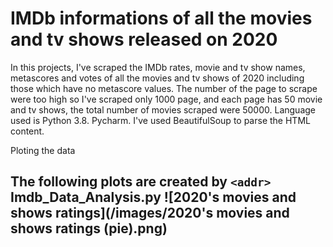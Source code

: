 # IMDb informations of all the movies and tv shows released on 2020

In this projects, I've scraped the IMDb rates, movie and tv show names, metascores and votes of all the movies and tv shows of 2020 including those which have no metascore values. The number of the page to scrape were too high so I've scraped only 1000 page, and each page has 50 movie and tv shows, the total number of movies scraped were 50000.
Language used is Python 3.8. Pycharm.
I've used BeautifulSoup to parse the HTML content.

Ploting the data <h2>
  The following plots are created by `<addr>` Imdb_Data_Analysis.py
![2020's movies and shows ratings](/images/2020's movies and shows ratings (pie).png)  
